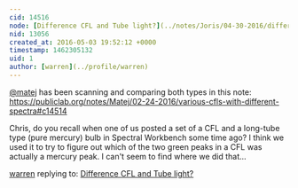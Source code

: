 ```yaml
---
cid: 14516
node: [Difference CFL and Tube light?](../notes/Joris/04-30-2016/difference-cfl-and-tube-light)
nid: 13056
created_at: 2016-05-03 19:52:12 +0000
timestamp: 1462305132
uid: 1
author: [warren](../profile/warren)
---
```


[@matej](/profile/matej) has been scanning and comparing both types in this note: https://publiclab.org/notes/Matej/02-24-2016/various-cfls-with-different-spectra#c14514

Chris, do you recall when one of us posted a set of a CFL and a long-tube type (pure mercury) bulb in Spectral Workbench some time ago? I think we used it to try to figure out which of the two green peaks in a CFL was actually a mercury peak. I can't seem to find where we did that... 

[warren](../profile/warren) replying to: [Difference CFL and Tube light?](../notes/Joris/04-30-2016/difference-cfl-and-tube-light)

